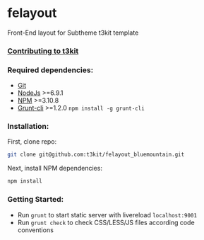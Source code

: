 # felayout

Front-End layout for Subtheme t3kit template

### [Contributing to t3kit](https://github.com/t3kit/t3kit/blob/master/CONTRIBUTING.md)

### Required dependencies:

- [Git](https://git-scm.com/)
- [NodeJs](http://nodejs.org/) >=6.9.1
- [NPM](https://github.com/npm/npm) >=3.10.8
- [Grunt-cli](http://gruntjs.com/) >=1.2.0 `npm install -g grunt-cli`

### Installation:

First, clone repo:
```bash
git clone git@github.com:t3kit/felayout_bluemountain.git
```

Next, install NPM dependencies:

```bash
npm install
```

### Getting Started:

- Run `grunt` to start static server with livereload `localhost:9001`
- Run `grunt check` to check CSS/LESS/JS files according code conventions
